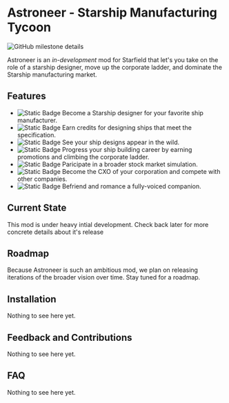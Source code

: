 # Astroneer - Starship Manufacturing Tycoon

![GitHub milestone details](https://img.shields.io/github/milestones/progress-percent/codegangsta/Astroneer/1?link=https%3A%2F%2Fgithub.com%2Fcodegangsta%2FAstroneer%2Fmilestone%2F1)

Astroneer is an _in-development_ mod for Starfield that let's you take on the role of a starship designer, move up the corporate ladder, and dominate the Starship manufacturing market.

## Features

- ![Static Badge](https://img.shields.io/badge/status-WIP-yellow) Become a Starship designer for your favorite ship manufacturer.
- ![Static Badge](https://img.shields.io/badge/status-WIP-yellow) Earn credits for designing ships that meet the specification.
- ![Static Badge](https://img.shields.io/badge/status-planned-blue) See your ship designs appear in the wild.
- ![Static Badge](https://img.shields.io/badge/status-planned-blue) Progress your ship building career by earning promotions and climbing the corporate ladder.
- ![Static Badge](https://img.shields.io/badge/status-concept-blue) Paricipate in a broader stock market simulation.
- ![Static Badge](https://img.shields.io/badge/status-concept-blue) Become the CXO of your corporation and compete with other companies.
- ![Static Badge](https://img.shields.io/badge/status-concept-blue) Befriend and romance a fully-voiced companion.

## Current State

This mod is under heavy intial development. Check back later for more concrete details about it's release

## Roadmap

Because Astroneer is such an ambitious mod, we plan on releasing iterations of the broader vision over time. Stay tuned for a roadmap.

## Installation

Nothing to see here yet.

## Feedback and Contributions

Nothing to see here yet.

## FAQ

Nothing to see here yet.
